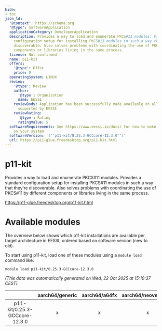 ```yaml
---
hide:
- toc
json_ld:
  '@context': https://schema.org
  '@type': SoftwareApplication
  applicationCategory: DeveloperApplication
  description: Provides a way to load and enumerate PKCS#11 modules. Provides a standard
    configuration setup for installing PKCS#11 modules in such a way that they're
    discoverable. Also solves problems with coordinating the use of PKCS#11 by different
    components or libraries living in the same process.
  license: Not confirmed
  name: p11-kit
  offers:
    '@type': Offer
    price: 0
  operatingSystem: LINUX
  review:
    '@type': Review
    author:
      '@type': Organization
      name: EESSI
    reviewBody: Application has been successfully made available on all architectures
      supported by EESSI
    reviewRating:
      '@type': Rating
      ratingValue: 5
  softwareRequirements: See https://www.eessi.io/docs/ for how to make EESSI available
    on your system
  softwareVersion: '[''p11-kit/0.25.3-GCCcore-12.3.0'']'
  url: https://p11-glue.freedesktop.org/p11-kit.html
---
```


p11-kit
=======


Provides a way to load and enumerate PKCS#11 modules. Provides a standard configuration setup for installing PKCS#11 modules in such a way that they're discoverable. Also solves problems with coordinating the use of PKCS#11 by different components or libraries living in the same process.

https://p11-glue.freedesktop.org/p11-kit.html
# Available modules


The overview below shows which p11-kit installations are available per target architecture in EESSI, ordered based on software version (new to old).

To start using p11-kit, load one of these modules using a `module load` command like:

```shell
module load p11-kit/0.25.3-GCCcore-12.3.0
```

*(This data was automatically generated on Wed, 22 Oct 2025 at 15:10:37 CEST)*

| |aarch64/generic|aarch64/a64fx|aarch64/neoverse_n1|aarch64/neoverse_v1|aarch64/nvidia/grace|x86_64/generic|x86_64/amd/zen2|x86_64/amd/zen3|x86_64/amd/zen4|x86_64/intel/cascadelake|x86_64/intel/haswell|x86_64/intel/icelake|x86_64/intel/sapphirerapids|x86_64/intel/skylake_avx512|
| :---: | :---: | :---: | :---: | :---: | :---: | :---: | :---: | :---: | :---: | :---: | :---: | :---: | :---: | :---: |
|p11-kit/0.25.3-GCCcore-12.3.0|x|x|x|x|x|x|x|x|x|x|x|x|x|x|
